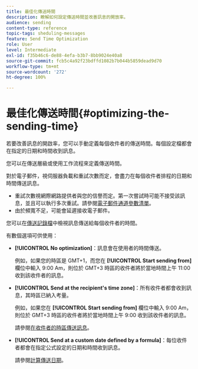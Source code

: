 ```yaml
---
title: 最佳化傳送時間
description: 瞭解如何設定傳送時間並改善訊息的開放率。
audience: sending
content-type: reference
topic-tags: sheduling-messages
feature: Send Time Optimization
role: User
level: Intermediate
exl-id: f35b46c6-de88-4efa-b3b7-8bb9024e40a8
source-git-commit: fcb5c4a92f23bdffd1082b7b044b5859dead9d70
workflow-type: tm+mt
source-wordcount: '272'
ht-degree: 100%

---
```


# 最佳化傳送時間{#optimizing-the-sending-time}

若要改善訊息的開啟率，您可以手動定義每個收件者的傳送時間。每個設定檔都會在指定的日期和時間收到訊息。

您可以在傳送層級或使用工作流程來定義傳送時間。

對於電子郵件，視伺服器負載和重試次數而定，會盡力在每個收件者排程的日期和時間傳送訊息。

* 重試次數視網際網路提供者與您的信譽而定。第一次嘗試時可能不接受該訊息，並且可以執行多次重試。請參閱[電子郵件通道參數清單](../../administration/using/configuring-email-channel.md)。
* 由於頻寬不足，可能會延遲接收電子郵件。

您可以在[傳送記錄檔](../../sending/using/monitoring-a-delivery.md#sending-logs)中檢視訊息傳送給每個收件者的時間。

有數個選項可供使用：

* **[!UICONTROL No optimization]**：訊息會在使用者的時間傳送。

   例如，如果您的時區是 GMT+1，而您在 **[!UICONTROL Start sending from]** 欄位中輸入 9:00 Am，則位於 GMT+3 時區的收件者將於當地時間上午 11:00 收到該收件者的訊息。

* **[!UICONTROL Send at the recipient's time zone]**：所有收件者都會收到訊息，其時區已納入考量。

   例如，如果您在 **[!UICONTROL Start sending from]** 欄位中輸入 9:00 Am，則位於 GMT+3 時區的收件者將於當地時間上午 9:00 收到該收件者的訊息。

   請參閱[在收件者的時區傳送訊息](../../sending/using/sending-messages-at-the-recipient-s-time-zone.md)。

* **[!UICONTROL Send at a custom date defined by a formula]**：每位收件者都會在指定公式設定的日期和時間收到訊息。

   請參閱[計算傳送日期](../../sending/using/computing-the-sending-date.md)。
